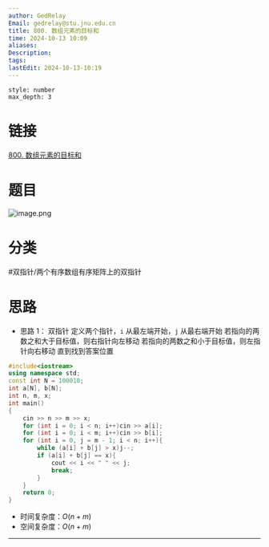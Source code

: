 ```yaml
---
author: GedRelay
Email: gedrelay@stu.jnu.edu.cn
title: 800. 数组元素的目标和
time: 2024-10-13 10:09
aliases: 
Description: 
tags: 
lastEdit: 2024-10-13-10:19
---
```


```toc
style: number
max_depth: 3
```

# 链接
[800. 数组元素的目标和](https://www.acwing.com/problem/content/802/) 

# 题目
![image.png](https://ged-pic-bed.oss-cn-guangzhou.aliyuncs.com/img/202410131009044.png)


# 分类
#双指针/两个有序数组有序矩阵上的双指针 

# 思路
- 思路 1：
双指针
定义两个指针，`i` 从最左端开始，`j` 从最右端开始
若指向的两数之和大于目标值，则右指针向左移动
若指向的两数之和小于目标值，则左指针向右移动
直到找到答案位置


```cpp
#include<iostream>
using namespace std;
const int N = 100010;
int a[N], b[N];
int n, m, x;
int main()
{
	cin >> n >> m >> x;
	for (int i = 0; i < n; i++)cin >> a[i];
	for (int i = 0; i < m; i++)cin >> b[i];
	for (int i = 0, j = m - 1; i < n; i++){
		while (a[i] + b[j] > x)j--;
		if (a[i] + b[j] == x){
			cout << i << " " << j;
			break;
		}
	}
	return 0;
}
```


- 时间复杂度：${O\left( n+m \right)  }$ 
- 空间复杂度：${O\left( n+m \right)  }$ 


---

